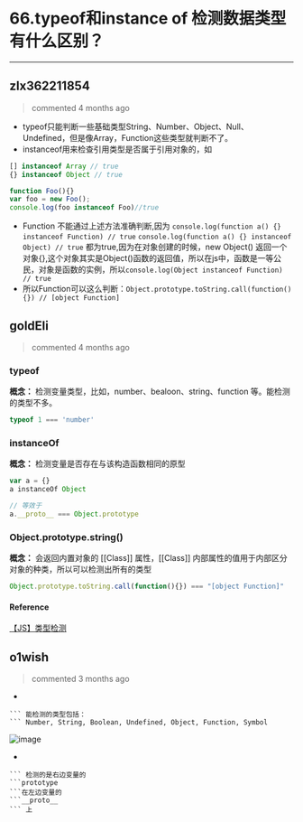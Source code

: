 
 # 66.typeof和instance of 检测数据类型有什么区别？ 
  
 ***
## zlx362211854 
 > commented 4 months ago 

* typeof只能判断一些基础类型String、Number、Object、Null、Undefined，但是像Array，Function这些类型就判断不了。
* instanceof用来检查引用类型是否属于引用对象的，如

```javascript
[] instanceof Array // true
{} instanceof Object // true

function Foo(){}
var foo = new Foo();
console.log(foo instanceof Foo)//true

```

* Function 不能通过上述方法准确判断,因为
 `console.log(function a() {} instanceof Function) // true`
`console.log(function a() {} instanceof Object) // true`
都为true,因为在对象创建的时候，new Object() 返回一个对象{},这个对象其实是Object()函数的返回值，所以在js中，函数是一等公民，对象是函数的实例，所以`console.log(Object instanceof Function) // true`
* 所以Function可以这么判断：`Object.prototype.toString.call(function(){}) // [object Function]`


## goldEli 
 > commented 4 months ago 

### typeof

**概念：** 检测变量类型，比如，number、bealoon、string、function 等。能检测的类型不多。


```javaScript
typeof 1 === 'number'

```

### instanceOf

**概念：** 检测变量是否存在与该构造函数相同的原型

```javaScript
var a = {}
a instanceOf Object

// 等效于
a.__proto__ === Object.prototype

```

### Object.prototype.string()

**概念：** 会返回内置对象的 [[Class]] 属性，[[Class]] 内部属性的值用于内部区分对象的种类，所以可以检测出所有的类型


```javaScript
Object.prototype.toString.call(function(){}) === "[object Function]"

```

#### Reference

[【JS】类型检测](https://juejin.im/post/59b5540c5188257e8769e95d#heading-8)
## o1wish 
 > commented 3 months ago 

- 
```typeof
``` 能检测的类型包括：
``` Number, String, Boolean, Undefined, Object, Function, Symbol 
```
![image](https://user-images.githubusercontent.com/43943810/67997106-8563a880-fc8d-11e9-8965-74cc9c20d03c.png)

- 
```instance of
``` 检测的是右边变量的 
```prototype
```在左边变量的 
```__proto__
``` 上